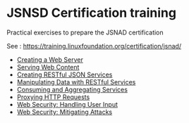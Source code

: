 # JSNSD Certification training

Practical exercises to prepare the JSNAD certification

See : https://training.linuxfoundation.org/certification/jsnad/

- [Creating a Web Server](./001_creating_web_server/readme.md)
- [Serving Web Content](./002_serving_web_content/readme.md)
- [Creating RESTful JSON Services](./003_creating_RESTful_JSON_services/readme.md)
- [Manipulating Data with RESTful Services](./004_manipulating_data_with_RESTful_services/readme.md)
- [Consuming and Aggregating Services](./005_consuming_and_aggregating_services/readme.md)
- [Proxying HTTP Requests](./006_proxying_HTTP_requests/readme.md)
- [Web Security: Handling User Input](./007_web_security_handling_user_input/readme.md)
- [Web Security: Mitigating Attacks](./008_web_security_mitigating_attacks/readme.md)